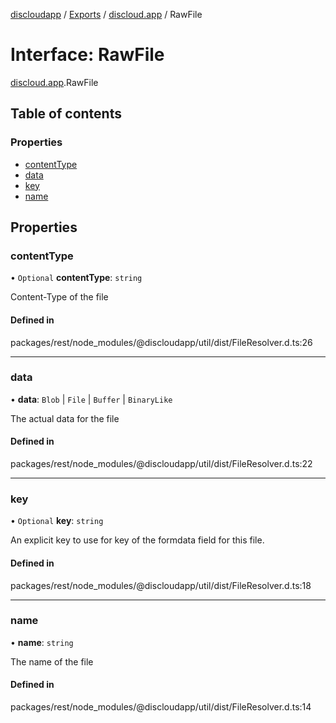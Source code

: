 [discloudapp](../README.md) / [Exports](../modules.md) / [discloud.app](../modules/discloud_app.md) / RawFile

# Interface: RawFile

[discloud.app](../modules/discloud_app.md).RawFile

## Table of contents

### Properties

- [contentType](discloud_app.RawFile.md#contenttype)
- [data](discloud_app.RawFile.md#data)
- [key](discloud_app.RawFile.md#key)
- [name](discloud_app.RawFile.md#name)

## Properties

### contentType

• `Optional` **contentType**: `string`

Content-Type of the file

#### Defined in

packages/rest/node_modules/@discloudapp/util/dist/FileResolver.d.ts:26

___

### data

• **data**: `Blob` \| `File` \| `Buffer` \| `BinaryLike`

The actual data for the file

#### Defined in

packages/rest/node_modules/@discloudapp/util/dist/FileResolver.d.ts:22

___

### key

• `Optional` **key**: `string`

An explicit key to use for key of the formdata field for this file.

#### Defined in

packages/rest/node_modules/@discloudapp/util/dist/FileResolver.d.ts:18

___

### name

• **name**: `string`

The name of the file

#### Defined in

packages/rest/node_modules/@discloudapp/util/dist/FileResolver.d.ts:14
